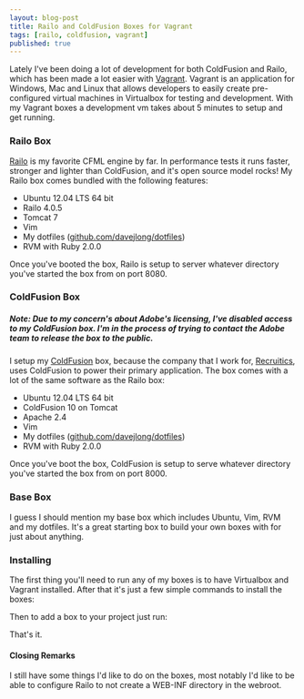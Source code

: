 ```yaml
---
layout: blog-post
title: Railo and ColdFusion Boxes for Vagrant
tags: [railo, coldfusion, vagrant]
published: true
---
```


Lately I've been doing a lot of development for both ColdFusion and Railo, which has been made a lot easier with [Vagrant](http://vagrantup.com). Vagrant is an application for Windows, Mac and Linux that allows developers to easily create pre-configured virtual machines in Virtualbox for testing and development. With my Vagrant boxes a development vm takes about 5 minutes to setup and get running.

### Railo Box
[Railo][railo] is my favorite CFML engine by far. In performance tests it runs faster, stronger and lighter than ColdFusion, and it's open source model rocks! My Railo box comes bundled with the following features:

- Ubuntu 12.04 LTS 64 bit
- Railo 4.0.5
- Tomcat 7
- Vim
- My dotfiles ([github.com/davejlong/dotfiles][dotfiles])
- RVM with Ruby 2.0.0

Once you've booted the box, Railo is setup to server whatever directory you've started the box from on port 8080.

### ColdFusion Box
##### Note: Due to my concern's about Adobe's licensing, I've disabled access to my ColdFusion box. I'm in the process of trying to contact the Adobe team to release the box to the public.
I setup my [ColdFusion][cf] box, because the company that I work for, [Recruitics][recruitics], uses ColdFusion to power their primary application. The box comes with a lot of the same software as the Railo box:

- Ubuntu 12.04 LTS 64 bit
- ColdFusion 10 on Tomcat
- Apache 2.4
- Vim
- My dotfiles ([github.com/davejlong/dotfiles][dotfiles])
- RVM with Ruby 2.0.0

Once you've boot the box, ColdFusion is setup to serve whatever directory you've started the box from on port 8000.

### Base Box
I guess I should mention my base box which includes Ubuntu, Vim, RVM and my dotfiles. It's a great starting box to build your own boxes with for just about anything.

### Installing
The first thing you'll need to run any of my boxes is to have Virtualbox and Vagrant installed. After that it's just a few simple commands to install the boxes:

<script src="https://gist.github.com/davejlong/5381100.js?file=setup.sh"></script>

Then to add a box to your project just run:

<script src="https://gist.github.com/davejlong/5381100.js?file=run.sh"></script>

That's it.

#### Closing Remarks
I still have some things I'd like to do on the boxes, most notably I'd like to be able to configure Railo to not create a WEB-INF directory in the webroot.

[railo]: http://getrailo.org "Railo CFML Engine"
[dotfiles]: http://github.com/davejlong/dotfiles "My dotfiles for Linux, Vim, ZSH and more!"
[cf]: http://adobe.com/go/coldfusion "Adobe Coldfusion CFML Engine"
[recruitics]: http://recruitics.com "Recruitics Marketing and Analytics"
